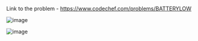Link to the problem - https://www.codechef.com/problems/BATTERYLOW

![image](https://github.com/Haleshot/Competitive-Programming/assets/57552973/1e9033d1-6073-4145-bb65-87704f59113d)


![image](https://github.com/Haleshot/Competitive-Programming/assets/57552973/f0038753-02bb-4863-a110-819229df8545)
